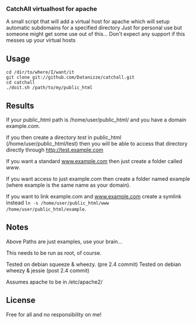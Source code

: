 ### CatchAll virtualhost for apache

A small script that will add a virtual host for apache which will setup automatic subdomains for a specified directory
Just for personal use but someone might get some use out of this... Don't expect any support if this messes up your virtual hosts

## Usage
	cd /dir/to/where/I/want/it
	git clone git://github.com/Datanizze/catchall.git
	cd catchall
	./doit.sh /path/to/my/public_html

## Results
If your public\_html path is /home/user/public\_html/ and you have a domain example.com.

If you then create a directory _test_ in public\_html (/home/user/public\_html/test) then you will be able to access that directory directly through http://test.example.com


If you want a standard www.example.com then just create a folder called _www_.

If you want access to just example.com then create a folder named example (where example is the same name as your domain).

If you want to link example.com and www.example.com create a symlink instead `ln -s /home/user/public_html/www /home/user/public_html/example`.

## Notes
Above Paths are just examples, use your brain...

This needs to be run as root, of course.

Tested on debian squeeze & wheezy. (pre 2.4 commit)
Tested on debian wheezy & jessie (post 2.4 commit)

Assumes apache to be in /etc/apache2/

## License
Free for all and _no_ responsibility on me!
